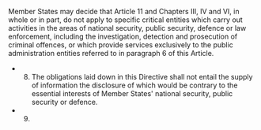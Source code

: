 Member States may decide that Article 11 and Chapters III, IV and VI, in whole or in part, do not apply to specific critical  entities  which  carry  out  activities  in  the  areas  of  national  security,  public  security,  defence  or  law  enforcement, including  the  investigation,  detection  and  prosecution  of  criminal  offences,  or  which  provide  services  exclusively  to  the public administration entities referred to in paragraph 6 of this Article.
- 8. The obligations laid down in this Directive shall not entail the supply of information the disclosure of which would be contrary to the essential interests of Member States' national security, public security or defence.
- 9. 